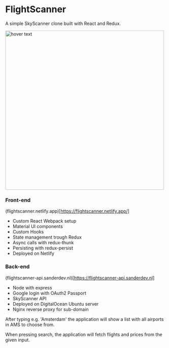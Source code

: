 # FlightScanner

A simple SkyScanner clone built with React and Redux.

<img src="https://i.ibb.co/1qN6nq0/flightscanner-ss.png" width="500" title="hover text">

### Front-end
(flightscanner.netlify.app)[https://flightscanner.netlify.app/]
* Custom React Webpack setup
* Material UI components
* Custom Hooks
* State management trough Redux
* Async calls with redux-thunk
* Persisting with redux-persist
* Deployed on Netlify

### Back-end
(flightscanner-api.sanderdev.nl)[https://flightscanner-api.sanderdev.nl]
* Node with express
* Google login with OAuth2 Passport
* SkyScanner API
* Deployed on DigitalOcean Ubuntu server
* Nginx reverse proxy for sub-domain

After typing e.g. 'Amsterdam' the application will show a list with all airports in AMS to choose from.

When pressing search, the application will fetch flights and prices from the given input.
